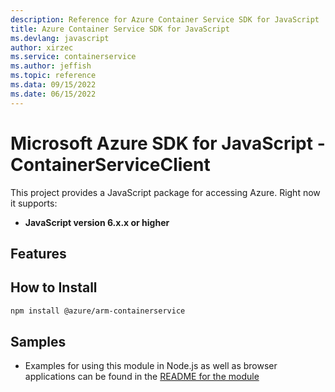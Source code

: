 ```yaml
---
description: Reference for Azure Container Service SDK for JavaScript
title: Azure Container Service SDK for JavaScript
ms.devlang: javascript
author: xirzec
ms.service: containerservice
ms.author: jeffish
ms.topic: reference
ms.data: 09/15/2022
ms.date: 06/15/2022
---
```

# Microsoft Azure SDK for JavaScript - ContainerServiceClient
This project provides a JavaScript package for accessing Azure. Right now it supports:
- **JavaScript version 6.x.x or higher**

## Features


## How to Install

```bash
npm install @azure/arm-containerservice
```

## Samples

* Examples for using this module in Node.js as well as browser applications can be found in the [README for the module](https://www.npmjs.com/package/@azure/arm-containerservice)
